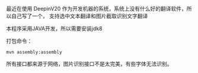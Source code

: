 最近在使用 DeepinV20 作为开发机器的系统，系统上没有什么好的翻译软件，所以自己写了一个，
支持选中文本翻译和图片截取识别文字翻译

本程序采用JAVA开发，所以需要安装jdk8

打包命令：
```shell
mvn assembly:assembly
```

所有接口都来源于网络，图片识别接口不是太完美，有些字体无法识别。
